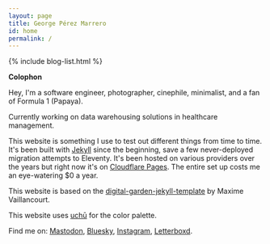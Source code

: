 ```yaml
---
layout: page
title: George Pérez Marrero
id: home
permalink: /
---
```


{% include blog-list.html %}

<strong>Colophon</strong>

Hey, I'm a software engineer, photographer, cinephile, minimalist, and a fan of Formula 1 (Papaya).

Currently working on data warehousing solutions in healthcare management.

This website is something I use to test out different things from time to time. It's been built with [Jekyll](https://jekyllrb.com) since the beginning, save a few never-deployed migration attempts to Eleventy. It's been hosted on various providers over the years but right now it's on [Cloudflare Pages](https://pages.cloudflare.com/). The entire set up costs me an eye-watering $0 a year.

This website is based on the [digital-garden-jekyll-template](https://github.com/maximevaillancourt/digital-garden-jekyll-template) by Maxime Vaillancourt.

This website uses [uchū](https://uchu.style/) for the color palette.

Find me on: [Mastodon](https://c.im/@georgeperez/), [Bluesky](https://bsky.app/profile/georgeperez.dev), [Instagram](https://instagram.com/georgeperez/), [Letterboxd](https://letterboxd.com/georgeperez/).
